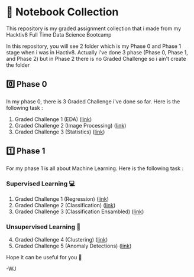# :notebook_with_decorative_cover: Notebook Collection 
This repository is my graded assignment collection that i made from my Hacktiv8 Full Time Data Science Bootcamp

In this repository, you will see 2 folder which is my Phase 0 and Phase 1 stage when i was in Hactiv8. Actually i've done 3 phase (Phase 0, Phase 1, and Phase 2) but in Phase 2 there is no Graded Challenge so i ain't create the folder

## :zero: Phase 0 
In my phase 0, there is 3 Graded Challenge i've done so far. Here is the following task :
1. Graded Challenge 1 (EDA) ([link](https://github.com/jofawj/NB-Collection/tree/master/Phase%200/Graded%20Challenge%201%20(Phase%200)))
2. Graded Challenge 2 (Image Processing) ([link](https://github.com/jofawj/NB-Collection/tree/master/Phase%200/Graded%20Challenge%202%20(Phase%200)))
3. Graded Challenge 3 (Statistics) ([link](https://github.com/jofawj/NB-Collection/tree/master/Phase%200/Graded%20Challenge%203%20(Phase%200)))

## :one: Phase 1 
For my phase 1 is all about Machine Learning. Here is the following task :
### Supervised Learning :computer:
1. Graded Challenge 1 (Regression) ([link](https://github.com/jofawj/NB-Collection/tree/master/Phase%201/Graded%20Challenge%201%20(Phase%201)))
2. Graded Challenge 2 (Classification) ([link](https://github.com/jofawj/NB-Collection/tree/master/Phase%201/Graded%20Challenge%202%20(Phase%201)))
3. Graded Challenge 3 (Classification Ensambled) ([link](https://github.com/jofawj/NB-Collection/tree/master/Phase%201/Graded%20Challenge%203%20(Phase%201)))
### Unsupervised Learning :floppy_disk:
4. Graded Challenge 4 (Clustering) ([link](https://github.com/jofawj/NB-Collection/tree/master/Phase%201/Graded%20Challenge%204%20(Phase%201)))
5. Graded Challenge 5 (Anomaly Detections) ([link](https://github.com/jofawj/NB-Collection/tree/master/Phase%201/Graded%20Challenge%205%20(Phase%201)))

Hope it can be useful for you :smiling_face_with_three_hearts:


-WJ
